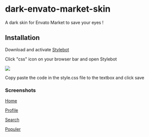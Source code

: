 # dark-envato-market-skin
A dark skin for Envato Market to save your eyes !

<h2>Installation</h2>


<p>Download and activate <a href="https://chrome.google.com/webstore/detail/stylebot/oiaejidbmkiecgbjeifoejpgmdaleoha" target="_blank">Stylebot</a></p>

<p>Click "css" icon on your browser bar and open Stylebot</p>

<p><img src="https://cdn.pbrd.co/images/2iH7u0K9.png" /></p>

<p>Copy paste the code in the style.css file to the textbox and click save</p>

<h3>Screenshots</h3>

<a href="http://pasteboard.co/2iGdKigj.png" target="_blank">Home</a>

<a href="http://pasteboard.co/2iGnsAZk.png" target="_blank">Profile</a>

<a href="http://pasteboard.co/2iGpSpv5.png" target="_blank">Search</a>

<a href="http://pasteboard.co/2iGrYXrB.png" target="_blank">Populer</a>
